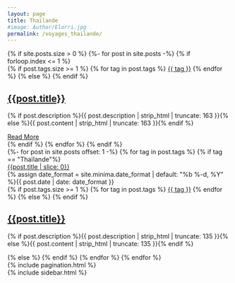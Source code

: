 ```yaml
---
layout: page
title: Thaïlande
#image: Author/Elorri.jpg
permalink: /voyages_thailande/
---
```


<div class="container"> 
	<div class="row">
	{% if site.posts.size > 0 %}
		{%- for post in site.posts -%}
		{% if forloop.index <= 1 %}
		<div class="col col-12">
			<article class="article-first">
				<div class="article-image-first" style="background-image: url({{"/img/" | prepend: site.baseurl | append : post.image}})">
					<div class="article-content-first">
						<div class="article-tag">
						{% if post.tags.size >= 1 %}
							{% for tag in post.tags %}
							<a href="{{ site.baseurl }}/tags#{{tag}}" class="tag">{{ tag }}</a>
							{% endfor %}
						{% else %} {% endif %}
						</div>
						<h2 class="article-title"><a href="{{ post.url | prepend: site.baseurl }}">{{post.title}}</a></h2>
						<p class="article-excerpt">{% if post.description %}{{ post.description | strip_html | truncate: 163 }}{% else %}{{ post.content | strip_html | truncate: 163 }}{% endif %}</p>
						<a href="{{ post.url | prepend: site.baseurl }}" class="button read-more">Read More</a>
					</div>
				</div>
			</article> <!-- /.article-first -->
		</div>
		{% endif %}
		{% endfor %}
	{% endif %}
	</div>
</div>

<div class="container">
	<div class="row">
		<div class="col col-12 col-t-8">
			<div class="row">
			{%- for post in site.posts offset: 1 -%}
				{% for tag in post.tags %}
					{% if tag == "Thaïlande"%}
				<article class="article col col-12 col-t-6">
					<div class="article-box">
						<div class="article-head">
							<a href="{{ post.url | prepend: site.baseurl }}" class="article-image" style="background-image: url({{"/img/" | prepend: site.baseurl | append : post.image}})">
								<div class="image-overlay">
									<span class="image-overlay-text">{{post.title | slice: 0}}</span>
								</div>
							</a>
						</div>
						<div class="article-content">
							<div class="article-info">
								<div class="article-date">
									<span class="date"><time datetime="{{ post.date | date_to_xmlschema }}">{% assign date_format = site.minima.date_format | default: "%b %-d, %Y" %}{{ post.date | date: date_format }}</time></span>
								</div>
								<div class="article-tag">
								{% if post.tags.size >= 1 %}
									{% for tag in post.tags %}
									<a href="{{ site.baseurl }}/tags#{{tag}}" class="tag">{{ tag }}</a>
									{% endfor %}
								{% else %} {% endif %}
								</div>
							</div>
							<h2 class="article-title">
								<a href="{{ post.url | prepend: site.baseurl }}">{{post.title}}</a>
							</h2>
							<p class="article-excerpt">{% if post.description %}{{ post.description | strip_html | truncate: 135 }}{% else %}{{ post.content | strip_html | truncate: 135 }}{% endif %}</p>
						</div>
					</div>
				</article> <!-- /.article -->
				{% else %} {% endif %} 
				{% endfor %}   
			{% endfor %}
			</div>
			{% include pagination.html %}
		</div>
		<div class="col col-12 col-t-4">
			{% include sidebar.html %}
		</div>
	</div>
</div>
